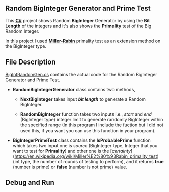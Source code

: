 ## Random BigInteger Generator and Prime Test

This [**C#**](https://en.wikipedia.org/wiki/C_Sharp_(programming_language)) project shows Random **BigInteger** Generator by using the **Bit Length** of the integers and it's also shows the **Primality** test of the Big Random Integer.

In this project I used **[Miller-Rabin](https://en.wikipedia.org/wiki/Miller%E2%80%93Rabin_primality_test)** primality test as an extension method on the BigInteger type.

## File Description

[BigIntRandomGen.cs](https://github.com/arupmondal-cs/BigInteger-Random-Number-Generator-and-Prime-Test/blob/master/BigIntRandomGen.cs) contains the actual code for the Random BigInteger Generator and Prime Test.

  * **RandomBigIntegerGenerator** class contains two methods,
    * **NextBigInteger** takes input **_bit length_** to generate a Random BigInteger. 
    
    * **RandomBigInteger** function takes two inputs i.e., _start_ and _end_ (BigInteger type) integer limit to generate             randomly BigInteger within the specified range (In this program I include the fuction but I did not used this, if you         want you can use this function in your program).
    
  * **BigIntegerPrimeTest** class contains the **IsProbablePrime** function which takes two input one is _source_ (BigInteger     type, Integer that you want to test for **Primality**) and other one is the [_certainty_]                 (https://en.wikipedia.org/wiki/Miller%E2%80%93Rabin_primality_test) (int type, the number of rounds of testing to perform), and it returns **true** (number is prime) or **false** (number is not prime) value. 
  
  ## Debug and Run
  
  
